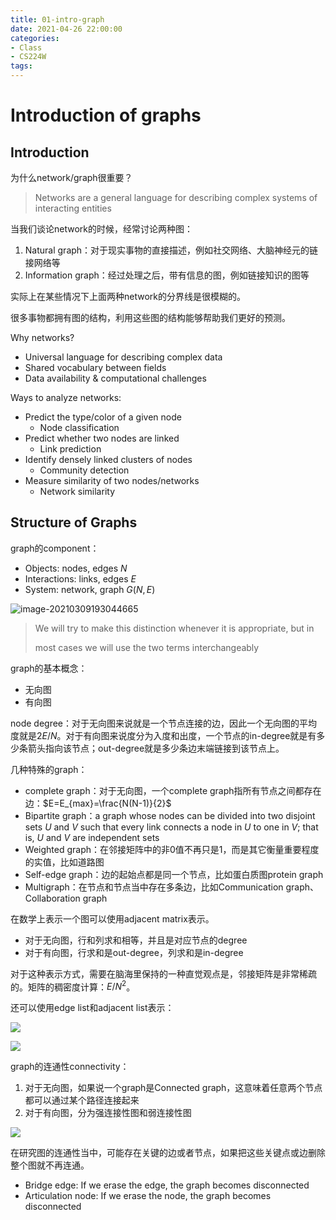 ```yaml
---
title: 01-intro-graph
date: 2021-04-26 22:00:00
categories:
- Class
- CS224W
tags:
---
```


# Introduction of graphs

## Introduction

为什么network/graph很重要？

> Networks are a general language for describing complex systems of interacting entities

当我们谈论network的时候，经常讨论两种图：

1. Natural graph：对于现实事物的直接描述，例如社交网络、大脑神经元的链接网络等
2. Information graph：经过处理之后，带有信息的图，例如链接知识的图等

<!--more-->

实际上在某些情况下上面两种network的分界线是很模糊的。

很多事物都拥有图的结构，利用这些图的结构能够帮助我们更好的预测。

Why networks?

- Universal language for describing complex data
- Shared vocabulary between fields
- Data availability & computational challenges

Ways to analyze networks:

- Predict the type/color of a given node
  - Node classification
- Predict whether two nodes are linked
  - Link prediction
- Identify densely linked clusters of nodes
  - Community detection
- Measure similarity of two nodes/networks
  - Network similarity

## Structure of Graphs

 graph的component：

- Objects: nodes, edges	$N$
- Interactions: links, edges	$E$
- System: network, graph     $G(N, E)$

![image-20210309193044665](https://lxy-blog-pics.oss-cn-beijing.aliyuncs.com/asssets/image-20210309193044665.png)

> We will try to make this distinction whenever it is appropriate, but in
>
> most cases we will use the two terms interchangeably

graph的基本概念：

- 无向图
- 有向图

node degree：对于无向图来说就是一个节点连接的边，因此一个无向图的平均度就是$2E/N$。对于有向图来说度分为入度和出度，一个节点的in-degree就是有多少条箭头指向该节点；out-degree就是多少条边末端链接到该节点上。

几种特殊的graph：

- complete graph：对于无向图，一个complete graph指所有节点之间都存在边：$E=E_{max}=\frac{N(N-1)}{2}$
- Bipartite graph：a graph whose nodes can be divided into two disjoint sets $U$ and $V$ such that every link connects a node in $U$ to one in $V$; that is, $U$ and $V$ are independent sets
- Weighted graph：在邻接矩阵中的非0值不再只是1，而是其它衡量重要程度的实值，比如道路图
- Self-edge graph：边的起始点都是同一个节点，比如蛋白质图protein graph
- Multigraph：在节点和节点当中存在多条边，比如Communication graph、Collaboration graph

在数学上表示一个图可以使用adjacent matrix表示。

- 对于无向图，行和列求和相等，并且是对应节点的degree
- 对于有向图，行求和是out-degree，列求和是in-degree

对于这种表示方式，需要在脑海里保持的一种直觉观点是，邻接矩阵是非常稀疏的。矩阵的稠密度计算：$E/N^2$。

还可以使用edge list和adjacent list表示：

![](https://lxy-blog-pics.oss-cn-beijing.aliyuncs.com/asssets/image-20210309203007866.png)

![](https://lxy-blog-pics.oss-cn-beijing.aliyuncs.com/asssets/image-20210309203034763.png)

graph的连通性connectivity：

1. 对于无向图，如果说一个graph是Connected graph，这意味着任意两个节点都可以通过某个路径连接起来
2. 对于有向图，分为强连接性图和弱连接性图

![](https://lxy-blog-pics.oss-cn-beijing.aliyuncs.com/asssets/image-20210309204211861.png)

在研究图的连通性当中，可能存在关键的边或者节点，如果把这些关键点或边删除整个图就不再连通。

- Bridge edge: If we erase the edge, the graph becomes disconnected
- Articulation node: If we erase the node, the graph becomes disconnected


